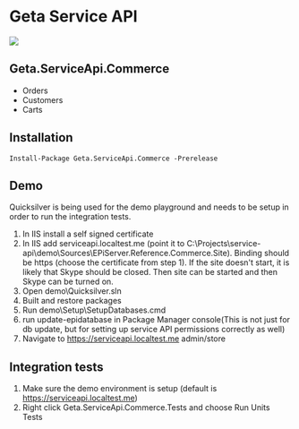 # Geta Service API

![](http://tc.geta.no/app/rest/builds/buildType:(id:TeamFrederik_ServiceApi_EPiBlogCreateAndPublishNuGetPackage)/statusIcon)

## Geta.ServiceApi.Commerce

* Orders
* Customers
* Carts

## Installation

```
Install-Package Geta.ServiceApi.Commerce -Prerelease
```

## Demo
Quicksilver is being used for the demo playground and needs to be setup in order to run the integration tests.

1. In IIS install a self signed certificate
2. In IIS add serviceapi.localtest.me (point it to C:\Projects\service-api\demo\Sources\EPiServer.Reference.Commerce.Site). Binding should be https (choose the certificate from step 1). If the site doesn't start, it is likely that Skype should be closed. Then site can be started and then Skype can be turned on.
3. Open demo\Quicksilver.sln
4. Built and restore packages
5. Run demo\Setup\SetupDatabases.cmd
6. run update-epidatabase in Package Manager console(This is not just for db update, but for setting up service API permissions correctly as well)
7. Navigate to https://serviceapi.localtest.me admin/store


## Integration tests

1. Make sure the demo environment is setup (default is https://serviceapi.localtest.me)
2. Right click Geta.ServiceApi.Commerce.Tests and choose Run Units Tests
